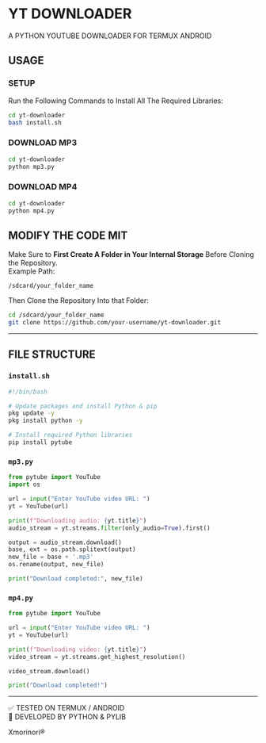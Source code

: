 # YT DOWNLOADER
A PYTHON YOUTUBE DOWNLOADER FOR TERMUX ANDROID

## USAGE

### SETUP
Run the Following Commands to Install All The Required Libraries:
```bash
cd yt-downloader
bash install.sh
```

### DOWNLOAD MP3
```bash
cd yt-downloader
python mp3.py
```

### DOWNLOAD MP4
```bash
cd yt-downloader
python mp4.py
```

## MODIFY THE CODE MIT

Make Sure to **First Create A Folder in Your Internal Storage** Before Cloning the Repository.  
Example Path:
```
/sdcard/your_folder_name
```
Then Clone the Repository Into that Folder:
```bash
cd /sdcard/your_folder_name
git clone https://github.com/your-username/yt-downloader.git
```

---

## FILE STRUCTURE

### `install.sh`
```bash
#!/bin/bash

# Update packages and install Python & pip
pkg update -y
pkg install python -y

# Install required Python libraries
pip install pytube
```

### `mp3.py`
```python
from pytube import YouTube
import os

url = input("Enter YouTube video URL: ")
yt = YouTube(url)

print(f"Downloading audio: {yt.title}")
audio_stream = yt.streams.filter(only_audio=True).first()

output = audio_stream.download()
base, ext = os.path.splitext(output)
new_file = base + '.mp3'
os.rename(output, new_file)

print("Download completed:", new_file)
```

### `mp4.py`
```python
from pytube import YouTube

url = input("Enter YouTube video URL: ")
yt = YouTube(url)

print(f"Downloading video: {yt.title}")
video_stream = yt.streams.get_highest_resolution()

video_stream.download()

print("Download completed!")
```

---

✅ TESTED ON TERMUX / ANDROID  
📜 DEVELOPED BY PYTHON & PYLIB

Xmorinori®
